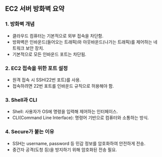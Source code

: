 ## EC2 서버 방화벽 요약
### 1. 방화벽 개념
- 클라우드 컴퓨터는 기본적으로 외부 접속을 차단함.
- 방화벽은 인바운드(들어오는 트래픽)와 아웃바운드(나가는 트래픽)를 제어하는 네트워크 보안 장치.
- 기본적으로 모든 인바운드 포트는 차단됨.
### 2. EC2 접속을 위한 포트 설정
- 원격 접속 시 SSH(22번 포트)를 사용.
- 접속하려면 22번 포트를 인바운드 규칙으로 허용해야 함.
### 3. Shell과 CLI
- Shell: 사용자가 OS에 명령을 입력해 제어하는 인터페이스.
- CLI(Command Line Interface): 명령어 기반으로 컴퓨터와 소통하는 방식.
### 4. Secure가 붙는 이유
- SSH는 username, password 등 민감 정보를 암호화하여 안전하게 전송.
- 중간자 공격(도청 등)을 방지하기 위해 암호화된 전송 필요.
